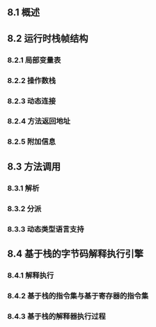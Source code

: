 ## 8.1 概述

## 8.2 运行时栈帧结构

### 8.2.1 局部变量表

### 8.2.2 操作数栈

### 8.2.3 动态连接

### 8.2.4 方法返回地址

### 8.2.5 附加信息

## 8.3 方法调用

### 8.3.1 解析

### 8.3.2 分派

### 8.3.3 动态类型语言支持

## 8.4 基于栈的字节码解释执行引擎

### 8.4.1 解释执行

### 8.4.2 基于栈的指令集与基于寄存器的指令集

### 8.4.3 基于栈的解释器执行过程

